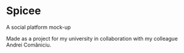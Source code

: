 # Spicee
A social platform mock-up 

Made as a project for my university in collaboration with my colleague Andrei Comăniciu.
